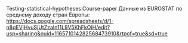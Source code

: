 Testing-statistical-hypotheses.Course-paper
Данные из EUROSTAT по среднему доходу стран Европы: https://docs.google.com/spreadsheets/d/1-n8qEVjHvuSjUtZzaIn11L9V5KhFkOiH/edit?usp=sharing&ouid=116571014282568473910&rtpof=true&sd=true

